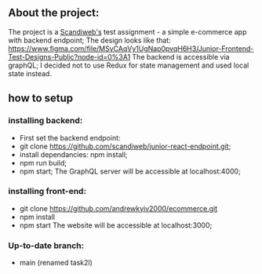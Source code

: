 ## About the project:
The project is a [Scandiweb's](www.scandiweb.com) test assignment - a simple e-commerce app with backend endpoint;
The design looks like that: https://www.figma.com/file/MSyCAqVy1UgNap0pvqH6H3/Junior-Frontend-Test-Designs-Public?node-id=0%3A1 
The backend is accessible via graphQL;
I decided not to use Redux for state management and used local state instead.


## how to setup

### installing backend:
* First set the backend endpoint: 
* git clone https://github.com/scandiweb/junior-react-endpoint.git;
* install dependancies: npm install; 
* npm run build;
* npm start;
The GraphQL server will be accessible at localhost:4000;

### installing front-end:

* git clone https://github.com/andrewkyiv2000/ecommerce.git
* npm install
* npm start
The website will be accessible at localhost:3000;

### Up-to-date branch: 
* main (renamed task2l)
